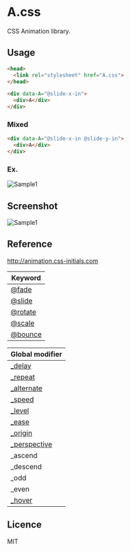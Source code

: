 # A.css
CSS Animation library.

## Usage
````html
<head>
  <link rel="stylesheet" href="A.css">
</head>
````

````html
<div data-A="@slide-x-in">
  <div>A</div>
</div>
````
### Mixed
````html
<div data-A="@slide-x-in @slide-y-in">
  <div>A</div>
</div>
````
### Ex.
![Sample1](http://css-initials.com/s/A_ex1.svg)

## Screenshot
![Sample1](http://css-initials.com/s/A_ex2.gif)

## Reference
<http://animation.css-initials.com>

| Keyword |
|---------|
| [@fade](http://animation.css-initials.com/fade/)   |
| [@slide](http://animation.css-initials.com/slide/)  |
| [@rotate](http://animation.css-initials.com/rotate/) |
| [@scale](http://animation.css-initials.com/scale/)  |
| [@bounce](http://animation.css-initials.com/bounce/) |

| Global modifier |
|-----------------|
| [_delay](http://animation.css-initials.com/modifier/#_delay)          |
| [_repeat](http://animation.css-initials.com/modifier/#_repeat)         |
| [_alternate](http://animation.css-initials.com/modifier/#_alternate)      |
| [_speed](http://animation.css-initials.com/modifier/#_speed)          |
| [_level](http://animation.css-initials.com/modifier/#_level)          |
| [_ease](http://animation.css-initials.com/modifier/#_ease)           |
| [_origin](http://animation.css-initials.com/modifier/#_origin)         |
| [_perspective](http://animation.css-initials.com/modifier/#_perspective)    |
| _ascend         |
| _descend        |
| _odd            |
| _even           |
| [_hover](http://animation.css-initials.com/modifier/#_hover)          |

## Licence
MIT
